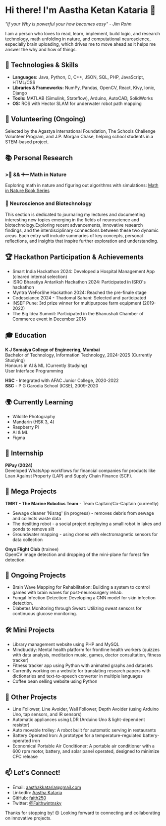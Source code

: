 <h1>Hi there! I'm Aastha Ketan Kataria 👋</h1>
<p><em>"If your Why is powerful your how becomes easy" - Jim Rohn</em></p>
<p>I am a person who loves to read, learn, implement, build logic, and research technology, math unfolding in nature, and computational neuroscience, especially brain uploading, which drives me to move ahead as it helps me answer the why and how of things.</p>

<h2>🔧 Technologies & Skills</h2>
<ul>
    <li><strong>Languages:</strong> Java, Python, C, C++, JSON, SQL, PHP, JavaScript, HTML/CSS</li>
    <li><strong>Libraries & Frameworks:</strong> NumPy, Pandas, OpenCV, React, Kivy, Ionic, Django</li>
    <li><strong>Tools:</strong> MATLAB (Simulink, Stateflow), Arduino, AutoCAD, SolidWorks</li>
    <li><strong>OS:</strong> ROS with Hector SLAM for underwater robot path mapping</li>
</ul>

<h2>🌱 Volunteering (Ongoing)</h2>
<p>Selected by the Agastya International Foundation, The Schools Challenge Volunteer Program, and J.P. Morgan Chase, helping school students in a STEM-based project.</p>

<h2>📚 Personal Research</h2>
<h3>>🌿 && ➕➖ Math in Nature</h3>
<p>Exploring math in nature and figuring out algorithms with simulations: <a href="https://sleepy-chanter-0d0.notion.site/Math-in-nature-book-series-9c068326c12a49f4b5f504ed1dea09a7?pvs=4">Math in Nature Book Series</a></p>
<h3>🧬 Neuroscience and Biotechnology</h3>
<p>This section is dedicated to journaling my lectures and documenting interesting new topics emerging in the fields of neuroscience and biotechnology.Exploring recent advancements, innovative research findings, and the interdisciplinary connections between these two dynamic areas. Each entry will include summaries of key concepts, personal reflections, and insights that inspire further exploration and understanding.</p>


<h2>🏆 Hackathon Participation & Achievements</h2>
<ul>
    <li>Smart India Hackathon 2024: Developed a Hospital Management App (cleared internal selection)</li>
    <li>ISRO Bharatiya Antariksh Hackathon 2024: Participated in ISRO's hackathon</li>
    <li>Myntra WeForShe Hackathon 2024: Reached the pre-finale stage</li>
    <li>Codesciance 2024 - Thadomal Sahani: Selected and participated</li>
    <li>INSEF Pune: 3rd prize winner for multipurpose farm equipment (2019-2022)</li>
    <li>The Big Idea Summit: Participated in the Bhanushali Chamber of Commerce event in December 2018</li>
</ul>
<h2>🎓 Education</h2>
<p><strong>K J Somaiya College of Engineering, Mumbai</strong><br>
   Bachelor of Technology, Information Technology, 2024-2025 (Currently Studying)<br>
   Honours in AI & ML (Currently Studying)<br>
   User Interface Programming</p>
<p><strong>HSC</strong> - Integrated with AFAC Junior College, 2020-2022<br>
   <strong>SSC</strong> - P G Garodia School (ICSE), 2009-2020</p>
   <h2>🌍 Currently Learning</h2>
<ul>
    <li>Wildlife Photography</li>
    <li>Mandarin (HSK 3, 4)</li>
    <li>Raspberry Pi</li>
    <li>AI & ML</li>
    <li>Figma</li>
</ul>

<h2>💼 Internship</h2>
<p><strong>PiPay (2024)</strong><br>
   Developed WhatsApp workflows for financial companies for products like Loan Against Property (LAP) and Supply Chain Finance (SCF).</p>

<h2>🚀 Mega Projects</h2>
<p><strong>TMRT - The Marine Robotics Team</strong> - Team Captain/Co-Captain (currently)</p>
<ul>
    <li>Sewage cleaner 'Nisrag' (in progress) - removes debris from sewage and collects waste data</li>
    <li>The desilting robot - a social project deploying a small robot in lakes and ponds to remove silt</li>
    <li>Groundwater mapping - using drones with electromagnetic sensors for data collection</li>
</ul>

<p><strong>Onyx Flight Club</strong> (trainee)<br>
   OpenCV image detection and dropping of the mini-plane for forest fire detection.</p>

<h2>📂 Ongoing Projects</h2>
<ul>
    <li>Brain Wave Mapping for Rehabilitation: Building a system to control games with brain waves for post-neurosurgery rehab.</li>
    <li>Fungal Infection Detection: Developing a CNN model for skin infection detection.</li>
    <li>Diabetes Monitoring through Sweat: Utilizing sweat sensors for continuous glucose monitoring.</li>
</ul>

<h2>🛠 Mini Projects</h2>
<ul>
    <li>Library management website using PHP and MySQL</li>
    <li>Mindbuddy: Mental health platform for frontline health workers (quizzes with data analysis, meditation music, games, doctor consultation, fitness tracker)</li>
    <li>Fitness tracker app using Python with animated graphs and datasets</li>
    <li>Currently working on a website for translating research papers with dictionaries and text-to-speech converter in multiple languages</li>
    <li>Coffee bean selling website using Python</li>
</ul>

<h2>🤖 Other Projects</h2>
<ul>
    <li>Line Follower, Line Avoider, Wall Follower, Depth Avoider (using Arduino Uno, tap sensors, and IR sensors)</li>
    <li>Automatic appliances using LDR (Arduino Uno & light-dependent resistor)</li>
    <li>Auto movable trolley: A robot built for automatic serving in restaurants</li>
    <li>Battery Operated Iron: A prototype for a temperature-regulated battery-operated iron</li>
    <li>Economical Portable Air Conditioner: A portable air conditioner with a 600 rpm motor, battery, and solar panel operated, designed to minimize CFC release</li>
</ul>

<h2>📫 Let's Connect!</h2>
<ul>
    <li>Email: <a href="mailto:aasthakkataria@gmail.com">aasthakkataria@gmail.com</a></li>
    <li>LinkedIn: <a href="https://in.linkedin.com/in/aastha-kataria-b5847426b">Aastha Kataria</a></li>
    <li>GitHub: <a href="https://github.com/faith250">faith250</a></li>
    <li>Twitter: <a href="https://twitter.com/Faithwintnsky">@Faithwintnsky</a></li>
</ul>

<p>Thanks for stopping by! 😊 Looking forward to connecting and collaborating on innovative projects.</p>

